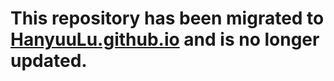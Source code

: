 # This repository has been migrated to [HanyuuLu.github.io](https://hanyuuLu.github.io)  and is no longer updated.


